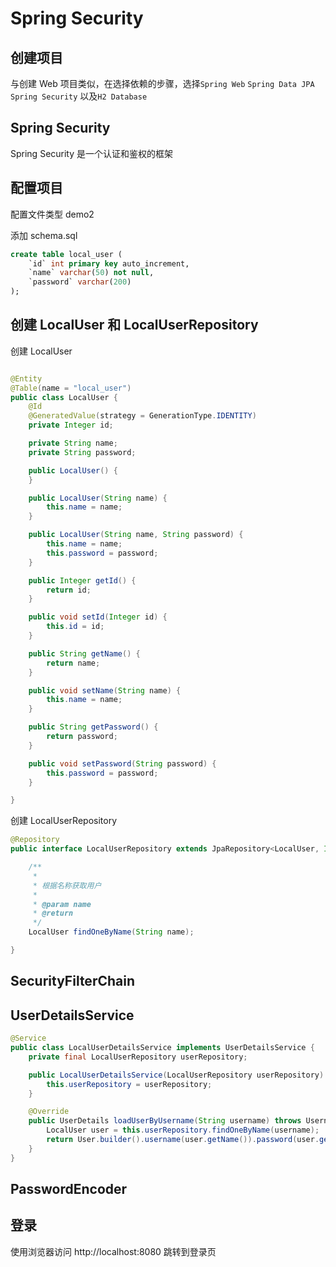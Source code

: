 # Spring Security

## 创建项目

与创建 Web 项目类似，在选择依赖的步骤，选择`Spring Web` `Spring Data JPA` `Spring Security` 以及`H2 Database`

## Spring Security

Spring Security 是一个认证和鉴权的框架

## 配置项目

配置文件类型 demo2

添加 schema.sql

```sql
create table local_user (
    `id` int primary key auto_increment,
    `name` varchar(50) not null,
    `password` varchar(200)
);
```

## 创建 LocalUser 和 LocalUserRepository

创建 LocalUser

```java

@Entity
@Table(name = "local_user")
public class LocalUser {
    @Id
    @GeneratedValue(strategy = GenerationType.IDENTITY)
    private Integer id;

    private String name;
    private String password;

    public LocalUser() {
    }

    public LocalUser(String name) {
        this.name = name;
    }

    public LocalUser(String name, String password) {
        this.name = name;
        this.password = password;
    }

    public Integer getId() {
        return id;
    }

    public void setId(Integer id) {
        this.id = id;
    }

    public String getName() {
        return name;
    }

    public void setName(String name) {
        this.name = name;
    }

    public String getPassword() {
        return password;
    }

    public void setPassword(String password) {
        this.password = password;
    }

}
```

创建 LocalUserRepository

```java
@Repository
public interface LocalUserRepository extends JpaRepository<LocalUser, Integer> {

    /**
     *
     * 根据名称获取用户
     *
     * @param name
     * @return
     */
    LocalUser findOneByName(String name);

}
```

## SecurityFilterChain

## UserDetailsService

```java
@Service
public class LocalUserDetailsService implements UserDetailsService {
    private final LocalUserRepository userRepository;

    public LocalUserDetailsService(LocalUserRepository userRepository) {
        this.userRepository = userRepository;
    }

    @Override
    public UserDetails loadUserByUsername(String username) throws UsernameNotFoundException {
        LocalUser user = this.userRepository.findOneByName(username);
        return User.builder().username(user.getName()).password(user.getPassword()).authorities("user").build();
    }
}
```

## PasswordEncoder

## 登录

使用浏览器访问 http://localhost:8080 跳转到登录页
